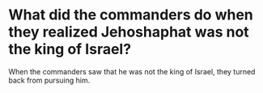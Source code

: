 # What did the commanders do when they realized Jehoshaphat was not the king of Israel?

When the commanders saw that he was not the king of Israel, they turned back from pursuing him.

